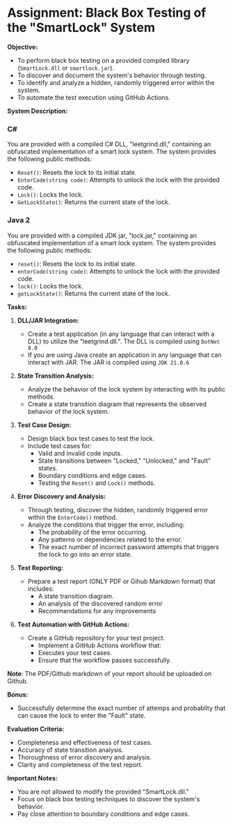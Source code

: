 # Assignment: Black Box Testing of the "SmartLock" System

**Objective:**

* To perform black box testing on a provided compiled library (`SmartLock.dll` or `smartlock.jar`).
* To discover and document the system's behavior through testing.
* To identify and analyze a hidden, randomly triggered error within the system.
* To automate the test execution using GitHub Actions.

**System Description:**

### C#
You are provided with a compiled C# DLL, "leetgrind.dll," containing an obfuscated implementation of a smart lock system. The system provides the following public methods:

* `Reset()`: Resets the lock to its initial state.
* `EnterCode(string code)`: Attempts to unlock the lock with the provided code.
* `Lock()`: Locks the lock.
* `GetLockState()`: Returns the current state of the lock.

### Java 2
You are provided with a compiled JDK jar, "lock.jar," containing an obfuscated implementation of a smart lock system. The system provides the following public methods:

* `reset()`: Resets the lock to its initial state.
* `enterCode(string code)`: Attempts to unlock the lock with the provided code.
* `lock()`: Locks the lock.
* `getLockState()`: Returns the current state of the lock.

**Tasks:**

1.  **DLL/JAR Integration:**
    * Create a test application (in any language that can interact with a DLL) to utilize the "leetgrind.dll.". The DLL is compiled using `DotNet 8.0`
    * If you are using Java create an application in any language that can interact with JAR. The JAR is compiled using `JDK 21.0.6`
2.  **State Transition Analysis:**
    * Analyze the behavior of the lock system by interacting with its public methods.
    * Create a state transition diagram that represents the observed behavior of the lock system.
3.  **Test Case Design:**
    * Design black box test cases to test the lock.
    * Include test cases for:
        * Valid and invalid code inputs.
        * State transitions between "Locked," "Unlocked," and "Fault" states.
        * Boundary conditions and edge cases.
        * Testing the `Reset()` and `Lock()` methods.
4.  **Error Discovery and Analysis:**
    * Through testing, discover the hidden, randomly triggered error within the `EnterCode()` method.
    * Analyze the conditions that trigger the error, including:
        * The probability of the error occurring.
        * Any patterns or dependencies related to the error.
        * The exact number of incorrect password attempts that triggers the lock to go into an error state.

5.  **Test Reporting:**

    * Prepare a test report (ONLY PDF or Gihub Markdown format) that includes:
        * A state transition diagram.
        * An analysis of the discovered random error
        * Recommendations for any improvements

6. **Test Automation with GitHub Actions:**
     * Create a GitHub repository for your test project.
        * Implement a GitHub Actions workflow that: 
        * Executes your test cases. 
        * Ensure that the workflow passes successfully.

**Note**:
The PDF/Github markdown of your report should be uploaded on Github.

**Bonus:**

* Successfully determine the exact number of attemps and probablity that can cause the lock to enter the "Fault" state.

**Evaluation Criteria:**

* Completeness and effectiveness of test cases.
* Accuracy of state transition analysis.
* Thoroughness of error discovery and analysis.
* Clarity and completeness of the test report.

**Important Notes:**

* You are not allowed to modify the provided "SmartLock.dll."
* Focus on black box testing techniques to discover the system's behavior.
* Pay close attention to boundary conditions and edge cases.
